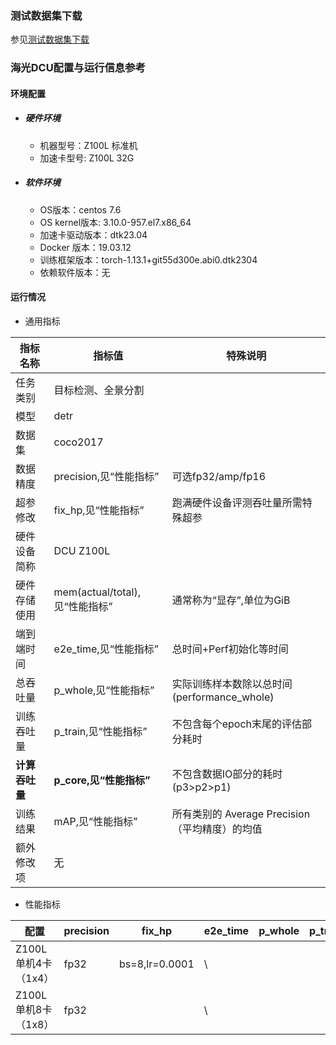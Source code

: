 ### 测试数据集下载
参见[测试数据集下载](../../benchmarks/detr/README.md#测试数据集下载地址)
### 海光DCU配置与运行信息参考
#### 环境配置
- ##### 硬件环境
   - 机器型号：Z100L 标准机
   - 加速卡型号: Z100L 32G
- ##### 软件环境
   - OS版本：centos 7.6
   - OS kernel版本: 3.10.0-957.el7.x86_64
   - 加速卡驱动版本：dtk23.04
   - Docker 版本：19.03.12
   - 训练框架版本：torch-1.13.1+git55d300e.abi0.dtk2304
   - 依赖软件版本：无

#### 运行情况

* 通用指标

| 指标名称       | 指标值                         | 特殊说明                                    |
| -------------- | ------------------------------ | ------------------------------------------- |
| 任务类别       | 目标检测、全景分割             |                                             |
| 模型           | detr                           |                                             |
| 数据集         | coco2017            |                                             |
| 数据精度       | precision,见“性能指标”         | 可选fp32/amp/fp16                           |
| 超参修改       | fix_hp,见“性能指标”            | 跑满硬件设备评测吞吐量所需特殊超参          |
| 硬件设备简称   | DCU Z100L                    |                                             |
| 硬件存储使用   | mem(actual/total),见“性能指标” | 通常称为“显存”,单位为GiB                    |
| 端到端时间     | e2e_time,见“性能指标”          | 总时间+Perf初始化等时间                     |
| 总吞吐量       | p_whole,见“性能指标”           | 实际训练样本数除以总时间(performance_whole) |
| 训练吞吐量     | p_train,见“性能指标”           | 不包含每个epoch末尾的评估部分耗时           |
| **计算吞吐量** | **p_core,见“性能指标”**        | 不包含数据IO部分的耗时(p3>p2>p1)            |
| 训练结果       | mAP,见“性能指标”               | 所有类别的 Average Precision（平均精度）的均值  |
| 额外修改项     | 无                             |                                             |


* 性能指标

| 配置                | precision | fix_hp        | e2e_time | p_whole | p_train | p_core | mAP    | mem       |
| ------------------- | --------- | ------------- | -------- | ------- | ------- | ------ | ------ | --------- |
| Z100L单机4卡（1x4）  | fp32      | bs=8,lr=0.0001 |   \   |     |     |    |     |    |
| Z100L单机8卡（1x8）  | fp32      |                |   \   |     |     |    |     |    |